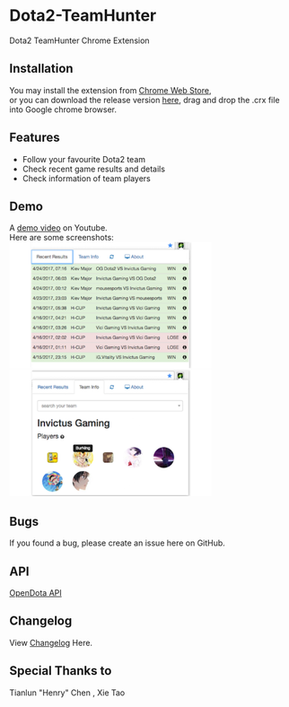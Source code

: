 # Dota2-TeamHunter
Dota2 TeamHunter Chrome Extension
## Installation
You may install the extension from [Chrome Web Store](https://chrome.google.com/webstore/detail/dota2-teamhunter/gegfoghhgdpcgfbmambjkgmmghgdedmc),
<br>or you can download the release version [here](https://pan.baidu.com/s/1jIuoW4I), drag and drop the .crx file into Google chrome browser.
## Features
* Follow your favourite Dota2 team
* Check recent game results and details 
* Check information of team players
## Demo
A [demo video](https://www.youtube.com/watch?v=ZoMog4GtXdo) on Youtube.<br>
Here are some screenshots:<br>
<img width="360" height="225" src="https://github.com/XiyanHu/Dota2-TeamHunter/blob/master/images/screenshot/gameresult.png"/>
<img width="360" height="225" src="https://github.com/XiyanHu/Dota2-TeamHunter/blob/master/images/screenshot/teaminfo.png"/>
## Bugs
If you found a bug, please create an issue here on GitHub.
## API
[OpenDota API](https://api.opendota.com/api)
## Changelog
View [Changelog]() Here.
## Special Thanks to 
Tianlun "Henry" Chen , Xie Tao
